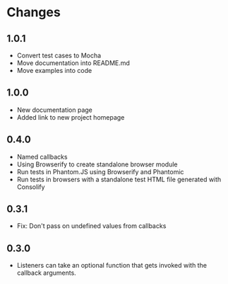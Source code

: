 # Changes

## 1.0.1

- Convert test cases to Mocha
- Move documentation into README.md
- Move examples into code

## 1.0.0

- New documentation page
- Added link to new project homepage

## 0.4.0

- Named callbacks
- Using Browserify to create standalone browser module
- Run tests in Phantom.JS using Browserify and Phantomic
- Run tests in browsers with a standalone test HTML file generated with Consolify

## 0.3.1

- Fix: Don't pass on undefined values from callbacks

## 0.3.0

- Listeners can take an optional function that gets invoked with the callback arguments.

